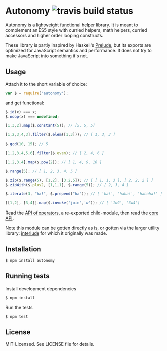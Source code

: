# Autonomy ![travis build status](https://secure.travis-ci.org/clux/autonomy.png)
Autonomy is a lightweight functional helper library. It is meant to complement an ES5 style with curried helpers, math helpers, curried accessors and higher order looping constructs.

These library is partly inspired by Haskell's [Prelude](http://www.haskell.org/ghc/docs/latest/html/libraries/base/Prelude.html), but its exports are optimized for JavaScript semantics and performance. It does not try to make JavaScript into something it's not.

## Usage
Attach it to the short variable of choice:

````javascript
var $ = require('autonomy');
````

and get functional:

```javascript
$.id(x) === x;
$.noop(x) === undefined;

[1,3,2].map($.constant(5)); // [5, 5, 5]

[1,2,3,4,3].filter($.elem([1,3])); // [ 1, 3, 3 ]

$.gcd(10, 15); // 5

[1,2,3,4,5,6].filter($.even); // [ 2, 4, 6 ]

[1,2,3,4].map($.pow(2)); // [ 1, 4, 9, 16 ]

$.range(5); // [ 1, 2, 3, 4, 5 ]

$.zip($.range(5), [1,2], [3,2,5]); // [ [ 1, 1, 3 ], [ 2, 2, 2 ] ]
$.zipWith($.plus2, [1,1,1], $.range(5)); // [ 2, 3, 4 ]

$.iterate(3, "ha!", $.prepend("ha")); // [ 'ha!', 'haha!', 'hahaha!' ]

[[1,2], [3,4]].map($.invoke('join','w')); // [ '1w2', '3w4']
````

Read the [API of operators](https://github.com/clux/operators/blob/master/api.md), a re-exported child-module, then read the [core API](https://github.com/clux/origin/blob/master/api.md).

Note this module can be gotten directly as is, or gotten via the larger utility library: [interlude](https://github.com/clux/interlude) for which it originally was made.

## Installation

````bash
$ npm install autonomy
````

## Running tests
Install development dependencies

````bash
$ npm install
````

Run the tests

````bash
$ npm test
````

## License
MIT-Licensed. See LICENSE file for details.
